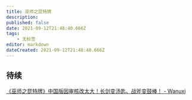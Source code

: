 ```yaml
---
title: 巫师之昆特牌
description: 
published: false
date: 2021-09-12T21:48:40.666Z
tags:
    - 无标签
editor: markdown
dateCreated: 2021-09-12T21:48:40.666Z
---
```


## 待续

[《巫师之昆特牌》中国版因审核改太大！长剑变汤匙、战斧变鼓棒！ - Wanuxi](https://web.archive.org/web/20210912053944/https://www.wanuxi.com/《巫师之昆特牌》中国版因审核改太大！长剑变汤/)
